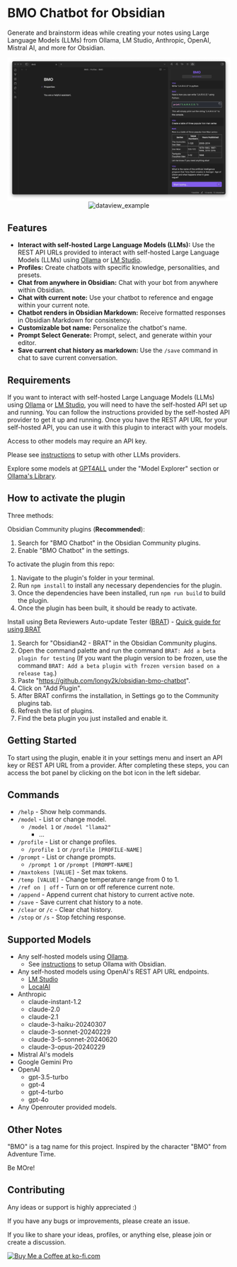 # BMO Chatbot for Obsidian

Generate and brainstorm ideas while creating your notes using Large Language Models (LLMs) from Ollama, LM Studio, Anthropic, OpenAI, Mistral AI, and more for Obsidian.

<p align="center">
  <img src="README_images/original-example.png" alt="original_example">
  <img src="README_images/dataview-example.png" alt="dataview_example">
</p>

## Features

-   **Interact with self-hosted Large Language Models (LLMs):** Use the REST API URLs provided to interact with self-hosted Large Language Models (LLMs) using [Ollama](https://ollama.ai) or [LM Studio](https://lmstudio.ai/).
-   **Profiles:** Create chatbots with specific knowledge, personalities, and presets.
-   **Chat from anywhere in Obsidian:** Chat with your bot from anywhere within Obsidian.
-   **Chat with current note:** Use your chatbot to reference and engage within your current note.
-   **Chatbot renders in Obsidian Markdown:** Receive formatted responses in Obsidian Markdown for consistency.
-   **Customizable bot name:** Personalize the chatbot's name.
-   **Prompt Select Generate:** Prompt, select, and generate within your editor.
-   **Save current chat history as markdown:** Use the `/save` command in chat to save current conversation.

## Requirements

If you want to interact with self-hosted Large Language Models (LLMs) using [Ollama](https://ollama.ai) or [LM Studio](https://lmstudio.ai/), you will need to have the self-hosted API set up and running. You can follow the instructions provided by the self-hosted API provider to get it up and running. Once you have the REST API URL for your self-hosted API, you can use it with this plugin to interact with your models.

Access to other models may require an API key.

Please see [instructions](https://github.com/longy2k/obsidian-bmo-chatbot/wiki) to setup with other LLMs providers.

Explore some models at [GPT4ALL](https://gpt4all.io/index.html) under the "Model Explorer" section or [Ollama's Library](https://ollama.ai/library).

## How to activate the plugin

Three methods:

Obsidian Community plugins (**Recommended**):

1. Search for "BMO Chatbot" in the Obsidian Community plugins.
2. Enable "BMO Chatbot" in the settings.

To activate the plugin from this repo:

1. Navigate to the plugin's folder in your terminal.
2. Run `npm install` to install any necessary dependencies for the plugin.
3. Once the dependencies have been installed, run `npm run build` to build the plugin.
4. Once the plugin has been built, it should be ready to activate.

Install using Beta Reviewers Auto-update Tester ([BRAT](https://github.com/TfTHacker/obsidian42-brat)) - [Quick guide for using BRAT](https://tfthacker.com/Obsidian+Plugins+by+TfTHacker/BRAT+-+Beta+Reviewer's+Auto-update+Tool/Quick+guide+for+using+BRAT)

1. Search for "Obsidian42 - BRAT" in the Obsidian Community plugins.
2. Open the command palette and run the command `BRAT: Add a beta plugin for testing` (If you want the plugin version to be frozen, use the command `BRAT: Add a beta plugin with frozen version based on a release tag`.)
3. Paste "https://github.com/longy2k/obsidian-bmo-chatbot".
4. Click on "Add Plugin".
5. After BRAT confirms the installation, in Settings go to the Community plugins tab.
6. Refresh the list of plugins.
7. Find the beta plugin you just installed and enable it.

## Getting Started

To start using the plugin, enable it in your settings menu and insert an API key or REST API URL from a provider. After completing these steps, you can access the bot panel by clicking on the bot icon in the left sidebar.

## Commands

-   `/help` - Show help commands.
-   `/model` - List or change model.
    -   `/model 1` or `/model "llama2"`
        -   ...
-   `/profile` - List or change profiles.
    -   `/profile 1` or `/profile [PROFILE-NAME]`
-   `/prompt` - List or change prompts.
    -   `/prompt 1` or `/prompt [PROMPT-NAME]`
-   `/maxtokens [VALUE]` - Set max tokens.
-   `/temp [VALUE]` - Change temperature range from 0 to 1.
-   `/ref on | off` - Turn on or off reference current note.
-   `/append` - Append current chat history to current active note.
-   `/save` - Save current chat history to a note.
-   `/clear` or `/c` - Clear chat history.
-   `/stop` or `/s` - Stop fetching response.

## Supported Models

-   Any self-hosted models using [Ollama](https://ollama.ai).
    -   See [instructions](https://github.com/longy2k/obsidian-bmo-chatbot/wiki) to setup Ollama with Obsidian.
-   Any self-hosted models using OpenAI's REST API URL endpoints.
    -   [LM Studio](https://lmstudio.ai/)
    -   [LocalAI](https://github.com/mudler/LocalAI)
-   Anthropic
    -   claude-instant-1.2
    -   claude-2.0
    -   claude-2.1
    -   claude-3-haiku-20240307
    -   claude-3-sonnet-20240229
    -   claude-3-5-sonnet-20240620
    -   claude-3-opus-20240229
-   Mistral AI's models
-   Google Gemini Pro
-   OpenAI
    -   gpt-3.5-turbo
    -   gpt-4
    -   gpt-4-turbo
    -   gpt-4o
-   Any Openrouter provided models.

## Other Notes

"BMO" is a tag name for this project. Inspired by the character "BMO" from Adventure Time.

Be MOre!

## Contributing

Any ideas or support is highly appreciated :)

If you have any bugs or improvements, please create an issue.

If you like to share your ideas, profiles, or anything else, please join or create a discussion.

<a href='https://ko-fi.com/K3K8PNYT8' target='_blank'><img height='36' style='border:0px;height:36px;' src='https://storage.ko-fi.com/cdn/kofi1.png?v=3' border='0' alt='Buy Me a Coffee at ko-fi.com' /></a>
